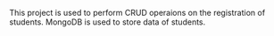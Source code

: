 This project is used to perform CRUD operaions on the registration of students. MongoDB is used to store data of students.
